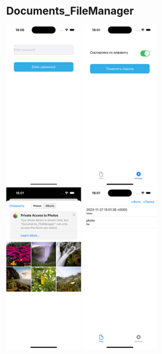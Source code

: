 # Documents_FileManager

<img src="https://github.com/indianajonez/Documents_FileManager/blob/main/Simulator%20Screenshot%20-%20iPhone%2015%20Pro%20-%202023-11-27%20at%2018.06.41.png" width="200"/>

<img src="https://github.com/indianajonez/Documents_FileManager/blob/main/Simulator%20Screenshot%20-%20iPhone%2015%20Pro%20-%202023-11-27%20at%2018.01.18.png" width="200"/>

<img src="https://github.com/indianajonez/Documents_FileManager/blob/main/Simulator%20Screenshot%20-%20iPhone%2015%20Pro%20-%202023-11-27%20at%2018.01.29.png" width="200"/>

<img src="https://github.com/indianajonez/Documents_FileManager/blob/main/Simulator%20Screenshot%20-%20iPhone%2015%20Pro%20-%202023-11-27%20at%2018.01.52.png" width="200"/>
